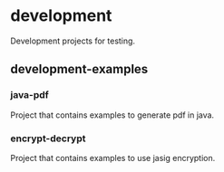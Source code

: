 # development #

Development projects for testing.

## development-examples ##

### java-pdf ###
Project that contains examples to generate pdf in java.

### encrypt-decrypt ###
Project that contains examples to use jasig encryption.